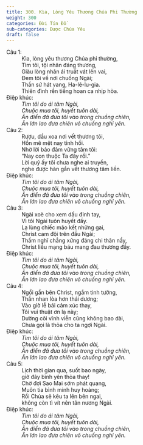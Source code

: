 ```yaml
---
title: 300. Kìa, Lòng Yêu Thương Chúa Phi Thường
weight: 300
categories: Đời Tín Đồ
sub-categories: Được Chúa Yêu
draft: false
---
```

<dl><dt>Câu 1:</dt><dd data-verse="1">Kìa, lòng yêu thương Chúa phi thường, <br/>Tìm tôi, tội nhân đáng thương, <br/>Giàu lòng nhân ái truất vát lên vai, <br/>Đem tôi về nơi chuồng Ngài; <br/>Thần sứ hát vang, Ha-lê-lu-gia. <br/>Thiên đình rền tiếng hoan ca nhịp hòa. </dd><dt>Điệp khúc:</dt><dd data-chorus="1"><em>Tìm tôi do ái tâm Ngài, <br/>Chuộc mua tôi, huyết tuôn dài, <br/>Ân điển đã đưa tôi vào trong chuồng chiên, <br/>Ân lớn lao đưa chiên vô chuồng nghỉ yên. </em></dd><dt>Câu 2:</dt><dd data-verse="2">Rượu, dầu xoa nơi vết thương tôi, <br/>Hồn mê mệt nay tỉnh hồi. <br/>Nhờ lời bảo đảm vững tâm tôi: <br/>“Nay con thuộc Ta đây rồi.” <br/>Lời quý ấy tôi chưa nghe ai truyền, <br/>nghe được hàn gắn vết thương tâm liền. </dd><dt>Điệp khúc:</dt><dd data-chorus="1"><em>Tìm tôi do ái tâm Ngài, <br/>Chuộc mua tôi, huyết tuôn dài, <br/>Ân điển đã đưa tôi vào trong chuồng chiên, <br/>Ân lớn lao đưa chiên vô chuồng nghỉ yên. </em></dd><dt>Câu 3:</dt><dd data-verse="3">Ngài xoè cho xem dấu đinh tay, <br/>Vì tôi Ngài tuôn huyết đầy. <br/>Lạ lùng chiếc mão kết những gai, <br/>Christ cam đội trên đầu Ngài; <br/>Thầm nghĩ chẳng xứng đáng chi thân nầy, <br/>Christ liều mạng báu mang đau thương đầy. </dd><dt>Điệp khúc:</dt><dd data-chorus="1"><em>Tìm tôi do ái tâm Ngài, <br/>Chuộc mua tôi, huyết tuôn dài, <br/>Ân điển đã đưa tôi vào trong chuồng chiên, <br/>Ân lớn lao đưa chiên vô chuồng nghỉ yên. </em></dd><dt>Câu 4:</dt><dd data-verse="4">Ngồi gần bên Christ, ngắm tinh tường, <br/>Thần nhan lòa hơn thái dương; <br/>Vào giờ lễ bái cảm xúc thay, <br/>Tôi vui thuật ơn lạ này; <br/>Dường cõi vĩnh viễn cũng không bao dài, <br/>Chưa gọi là thỏa cho ta ngợi Ngài. </dd><dt>Điệp khúc:</dt><dd data-chorus="1"><em>Tìm tôi do ái tâm Ngài, <br/>Chuộc mua tôi, huyết tuôn dài, <br/>Ân điển đã đưa tôi vào trong chuồng chiên, <br/>Ân lớn lao đưa chiên vô chuồng nghỉ yên. </em></dd><dt>Câu 5:</dt><dd data-verse="5">Lịch thời gian qua, suốt bao ngày, <br/>giờ đây bình yên thỏa thay! <br/>Chờ đợi Sao Mai sớm phát quang, <br/>Muôn tia bình minh huy hoàng; <br/>Rồi Chúa sẽ kêu ta lên bên ngai, <br/>không còn tì vít nên tân nương Ngài. </dd><dt>Điệp khúc:</dt><dd data-chorus="1"><em>Tìm tôi do ái tâm Ngài, <br/>Chuộc mua tôi, huyết tuôn dài, <br/>Ân điển đã đưa tôi vào trong chuồng chiên, <br/>Ân lớn lao đưa chiên vô chuồng nghỉ yên. </em></dd></dl>